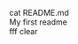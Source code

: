 cat README.md                                                                                      
My first readme                                 
fff
clear

